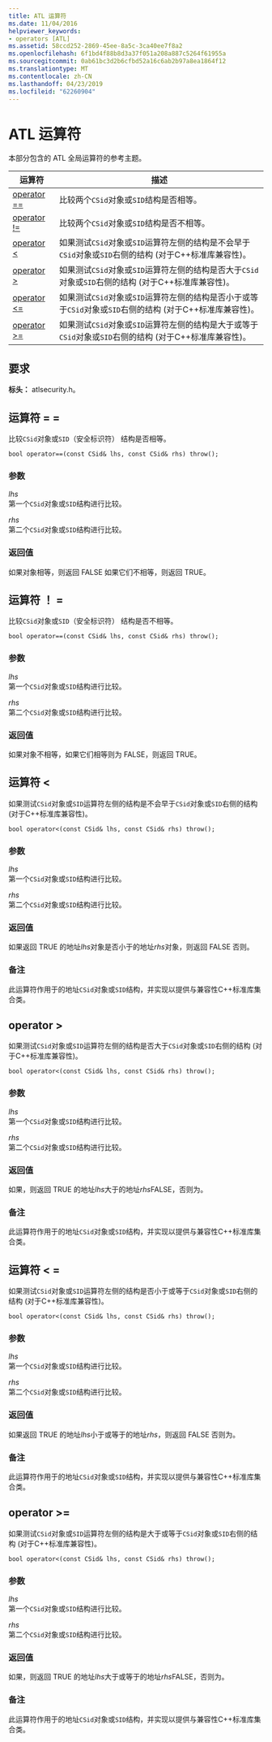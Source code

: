 ```yaml
---
title: ATL 运算符
ms.date: 11/04/2016
helpviewer_keywords:
- operators [ATL]
ms.assetid: 58ccd252-2869-45ee-8a5c-3ca40ee7f8a2
ms.openlocfilehash: 6f1bd4f88b8d3a37f051a208a887c5264f61955a
ms.sourcegitcommit: 0ab61bc3d2b6cfbd52a16c6ab2b97a8ea1864f12
ms.translationtype: MT
ms.contentlocale: zh-CN
ms.lasthandoff: 04/23/2019
ms.locfileid: "62260904"
---
```

# <a name="atl-operators"></a>ATL 运算符

本部分包含的 ATL 全局运算符的参考主题。

|运算符|描述|
|--------------|-----------------|
|[operator ==](#operator_eq_eq)|比较两个`CSid`对象或`SID`结构是否相等。|
|[operator !=](#operator_neq)|比较两个`CSid`对象或`SID`结构是否不相等。|
|[operator <](#operator_lt)|如果测试`CSid`对象或`SID`运算符左侧的结构是不会早于`CSid`对象或`SID`右侧的结构 (对于C++标准库兼容性)。|
|[operator >](#operator_gt)|如果测试`CSid`对象或`SID`运算符左侧的结构是否大于`CSid`对象或`SID`右侧的结构 (对于C++标准库兼容性)。|
|[operator <=](#operator_lt__eq)|如果测试`CSid`对象或`SID`运算符左侧的结构是否小于或等于`CSid`对象或`SID`右侧的结构 (对于C++标准库兼容性)。|
|[operator >=](#operator_gt__eq)|如果测试`CSid`对象或`SID`运算符左侧的结构是大于或等于`CSid`对象或`SID`右侧的结构 (对于C++标准库兼容性)。|

## <a name="requirements"></a>要求

**标头：** atlsecurity.h。

##  <a name="operator_eq_eq"></a>  运算符 = =

比较`CSid`对象或`SID`（安全标识符） 结构是否相等。

```
bool operator==(const CSid& lhs, const CSid& rhs) throw();
```

### <a name="parameters"></a>参数

*lhs*<br/>
第一个`CSid`对象或`SID`结构进行比较。

*rhs*<br/>
第二个`CSid`对象或`SID`结构进行比较。

### <a name="return-value"></a>返回值

如果对象相等，则返回 FALSE 如果它们不相等，则返回 TRUE。

##  <a name="operator_neq"></a>  运算符 ！ =

比较`CSid`对象或`SID`（安全标识符） 结构是否不相等。

```
bool operator==(const CSid& lhs, const CSid& rhs) throw();
```

### <a name="parameters"></a>参数

*lhs*<br/>
第一个`CSid`对象或`SID`结构进行比较。

*rhs*<br/>
第二个`CSid`对象或`SID`结构进行比较。

### <a name="return-value"></a>返回值

如果对象不相等，如果它们相等则为 FALSE，则返回 TRUE。

##  <a name="operator_lt"></a>  运算符 <

如果测试`CSid`对象或`SID`运算符左侧的结构是不会早于`CSid`对象或`SID`右侧的结构 (对于C++标准库兼容性)。

```
bool operator<(const CSid& lhs, const CSid& rhs) throw();
```

### <a name="parameters"></a>参数

*lhs*<br/>
第一个`CSid`对象或`SID`结构进行比较。

*rhs*<br/>
第二个`CSid`对象或`SID`结构进行比较。

### <a name="return-value"></a>返回值

如果返回 TRUE 的地址*lhs*对象是否小于的地址*rhs*对象，则返回 FALSE 否则。

### <a name="remarks"></a>备注

此运算符作用于的地址`CSid`对象或`SID`结构，并实现以提供与兼容性C++标准库集合类。

##  <a name="operator_gt"></a>  operator >

如果测试`CSid`对象或`SID`运算符左侧的结构是否大于`CSid`对象或`SID`右侧的结构 (对于C++标准库兼容性)。

```
bool operator<(const CSid& lhs, const CSid& rhs) throw();
```

### <a name="parameters"></a>参数

*lhs*<br/>
第一个`CSid`对象或`SID`结构进行比较。

*rhs*<br/>
第二个`CSid`对象或`SID`结构进行比较。

### <a name="return-value"></a>返回值

如果，则返回 TRUE 的地址*lhs*大于的地址*rhs*FALSE，否则为。

### <a name="remarks"></a>备注

此运算符作用于的地址`CSid`对象或`SID`结构，并实现以提供与兼容性C++标准库集合类。

##  <a name="operator_lt__eq"></a>  运算符 < =

如果测试`CSid`对象或`SID`运算符左侧的结构是否小于或等于`CSid`对象或`SID`右侧的结构 (对于C++标准库兼容性)。

```
bool operator<(const CSid& lhs, const CSid& rhs) throw();
```

### <a name="parameters"></a>参数

*lhs*<br/>
第一个`CSid`对象或`SID`结构进行比较。

*rhs*<br/>
第二个`CSid`对象或`SID`结构进行比较。

### <a name="return-value"></a>返回值

如果返回 TRUE 的地址*lhs*小于或等于的地址*rhs*，则返回 FALSE 否则为。

### <a name="remarks"></a>备注

此运算符作用于的地址`CSid`对象或`SID`结构，并实现以提供与兼容性C++标准库集合类。

##  <a name="operator_gt__eq"></a>  operator >=

如果测试`CSid`对象或`SID`运算符左侧的结构是大于或等于`CSid`对象或`SID`右侧的结构 (对于C++标准库兼容性)。

```
bool operator<(const CSid& lhs, const CSid& rhs) throw();
```

### <a name="parameters"></a>参数

*lhs*<br/>
第一个`CSid`对象或`SID`结构进行比较。

*rhs*<br/>
第二个`CSid`对象或`SID`结构进行比较。

### <a name="return-value"></a>返回值

如果，则返回 TRUE 的地址*lhs*大于或等于的地址*rhs*FALSE，否则为。

### <a name="remarks"></a>备注

此运算符作用于的地址`CSid`对象或`SID`结构，并实现以提供与兼容性C++标准库集合类。

